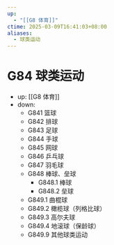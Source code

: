 ```yaml
---
up:
  - "[[G8 体育]]"
ctime: 2025-03-09T16:41:03+08:00
aliases:
  - 球类运动
---
```


# G84 球类运动

- up: [[G8 体育]]
- down:	
	- G841 篮球
	- G842 排球
	- G843 足球
	- G844 手球
	- G845 网球
	- G846 乒乓球
	- G847 羽毛球
	- G848 棒球、垒球
		- G848.1 棒球
		- G848.2 垒球
	- G849.1 曲棍球
	- G849.2 橄榄球（列格比球）
	- G849.3 高尔夫球
	- G849.4 地滚球（保龄球）
	- G849.9 其他球类运动
	
